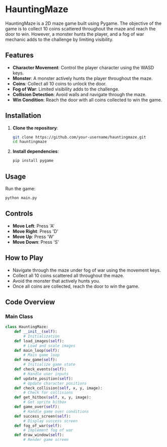 # HauntingMaze

HauntingMaze is a 2D maze game built using Pygame. The objective of the game is to collect 10 coins scattered throughout the maze and reach the door to win. However, a monster hunts the player, and a fog of war mechanic adds to the challenge by limiting visibility.

## Features

- **Character Movement**: Control the player character using the WASD keys.
- **Monster**: A monster actively hunts the player throughout the maze.
- **Coins**: Collect all 10 coins to unlock the door.
- **Fog of War**: Limited visibility adds to the challenge.
- **Collision Detection**: Avoid walls and navigate through the maze.
- **Win Condition**: Reach the door with all coins collected to win the game.

## Installation

1. **Clone the repository**:
    ```bash
    git clone https://github.com/your-username/hauntingmaze.git
    cd hauntingmaze
    ```

2. **Install dependencies**:
    ```bash
    pip install pygame
    ```

## Usage

Run the game:
```bash
python main.py
```

## Controls
- **Move Left**: Press 'A'
- **Move Right**: Press 'D'
- **Move Up**: Press 'W'
- **Move Down**: Press 'S'

## How to Play
- Navigate through the maze under fog of war using the movement keys.
- Collect all 10 coins scattered all throughout the maze.
- Avoid the monster that actively hunts you.
- Once all coins are collected, reach the door to win the game.

## Code Overview

### Main Class

```python
class HauntingMaze:
    def __init__(self):
        # Initialization
    def load_images(self):
        # Load and scale images
    def main_loop(self):
        # Main game loop
    def new_game(self):
        # Initialize game state
    def check_events(self):
        # Handle user inputs
    def update_position(self):
        # Update character positions
    def check_collision(self, x, y, image):
        # Check for collisions
    def get_hitbox(self, x, y, image):
        # Get sprite hitbox
    def game_over(self):
        # Handle game over conditions
    def success_screen(self):
        # Display success screen
    def fog_of_war(self):
        # Implement fog of war
    def draw_window(self):
        # Render game screen
```


